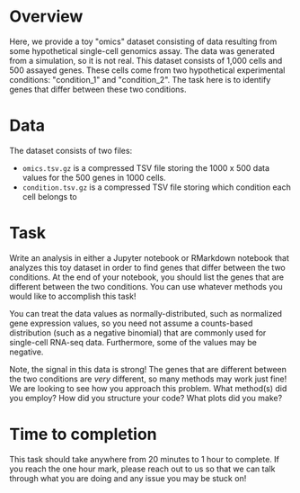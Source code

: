 # Overview

Here, we provide a toy "omics" dataset consisting of data resulting from some hypothetical single-cell genomics assay. The data was generated from a simulation, so it is not real. This dataset consists of 1,000 cells and 500 assayed genes. These cells come from two hypothetical experimental conditions: "condition_1" and "condition_2". The task here is to identify genes that differ between these two conditions.

# Data

The dataset consists of two files:
* `omics.tsv.gz` is a compressed TSV file storing the 1000 x 500 data values for the 500 genes in 1000 cells.
* `condition.tsv.gz` is a compressed TSV file storing which condition each cell belongs to

# Task

Write an analysis in either a Jupyter notebook or RMarkdown notebook that analyzes this toy dataset in order to find genes that differ between the two conditions. At the end of your notebook, you should list the genes that are different between the two conditions. You can use whatever methods you would like to accomplish this task! 

You can treat the data values as normally-distributed, such as normalized gene expression values, so you need not assume a counts-based distribution (such as a negative binomial) that are commonly used for single-cell RNA-seq data. Furthermore, some of the values may be negative.

Note, the signal in this data is strong! The genes that are different between the two conditions are _very_ different, so many methods may work just fine! We are looking to see how you approach this problem. What method(s) did you employ? How did you structure your code? What plots did you make?

# Time to completion

This task should take anywhere from 20 minutes to 1 hour to complete. If you reach the one hour mark, please reach out to us so that we can talk through what you are doing and any issue you may be stuck on! 

